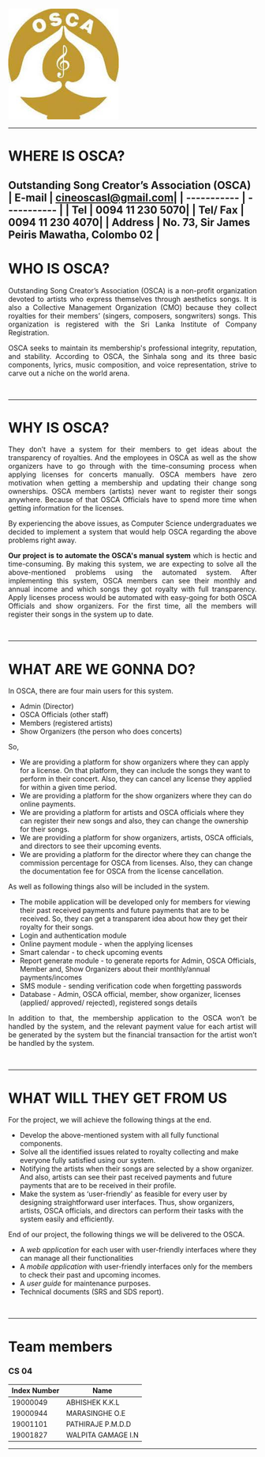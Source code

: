 ![OSCA logo](OSCA.jpg)


---
# WHERE IS **OSCA**?
**Outstanding Song Creator’s Association** (OSCA) 
| E-mail   | cineoscasl@gmail.com|
| ----------- | ----------- |
| Tel      | 0094 11 230 5070|
| Tel/ Fax   | 0094 11 230 4070|
| Address      | No. 73, Sir James Peiris Mawatha, Colombo 02 |
 <br />
---

# WHO IS **OSCA**? 
<p align=justify>Outstanding Song Creator’s Association (OSCA) is a non-profit organization devoted to artists who express themselves through aesthetics songs. It is also a Collective Management Organization (CMO) because they collect royalties for their members’ (singers, composers, songwriters) songs. This organization is registered with the Sri Lanka Institute of Company Registration.</p>
<p align=justify>OSCA seeks to maintain its membership's professional integrity, reputation, and stability. According to OSCA, the Sinhala song and its three basic components, lyrics, music composition, and voice representation, strive to carve out a niche on the world arena.</p><br />

---

# WHY IS **OSCA**?
<p align=justify>They don’t have a system for their members to get ideas about the transparency of royalties. And the employees in OSCA as well as the show organizers have to go through with the time-consuming process when applying licenses for concerts manually. OSCA members have zero motivation when getting a membership and updating their change song ownerships. OSCA members (artists) never want to register their songs anywhere. Because of that OSCA Officials have to spend more time when getting information for the licenses.</p>

<p align=justify>By experiencing the above issues, as Computer Science undergraduates we decided to implement a system that would help OSCA regarding the above problems right away.</p>

<p align=justify><strong>Our project is to automate the OSCA's manual system</strong> which is hectic and time-consuming. By making this system, we are expecting to solve all the above-mentioned problems using the automated system. After implementing this system, OSCA members can see their monthly and annual income and which songs they got royalty with full transparency. Apply licenses process would be automated with easy-going for both OSCA Officials and show organizers. For the first time, all the members will register their songs in the system up to date. </p><br />

---

# **WHAT ARE WE GONNA DO?**
In OSCA, there are four main users for this system.
- Admin (Director)
- OSCA Officials (other staff)
- Members (registered artists)
- Show Organizers (the person who does concerts)

So,
- We are providing a platform for show organizers where they can apply for a license. On that platform, they can include the songs they want to perform in their concert. Also, they can cancel any license they applied for within a given time period.
- We are providing a platform for the show organizers where they can do online payments.
- We are providing a platform for artists and OSCA officials where they can register their new songs and also, they can change the ownership for their songs.
- We are providing a platform for show organizers, artists, OSCA officials, and directors to see their upcoming events.
- We are providing a platform for the director where they can change the commission percentage for OSCA from licenses. Also, they can change the documentation fee for OSCA from the license cancellation.
 
As well as following things also will be included in the system.
- The mobile application will be developed only for members for viewing their past received payments and future payments that are to be received. So, they can get a transparent idea about how they get their royalty for their songs.
- Login and authentication module
- Online payment module - when the applying licenses
- Smart calendar - to check upcoming events
- Report generate module - to generate reports for Admin, OSCA Officials, Member and, Show Organizers about their monthly/annual payments/incomes
- SMS module - sending verification code when forgetting passwords
- Database - Admin, OSCA official, member, show organizer, licenses (applied/ approved/ rejected), registered songs details
 
<p align=justify>In addition to that, the membership application to the OSCA won’t be handled by the system, and the relevant payment value for each artist will be generated by the system but the financial transaction for the artist won’t be handled by the system.</p><br />

---

# **WHAT WILL THEY GET FROM US**

For the project, we will achieve the following things at the end.
- Develop the above-mentioned system with all fully functional components.
- Solve all the identified issues related to royalty collecting and make everyone fully satisfied using our system.
- Notifying the artists when their songs are selected by a show organizer. And also, artists can see their past received payments and future payments that are to be received in their profile.
- Make the system as ‘user-friendly' as feasible for every user by designing straightforward user interfaces. Thus, show organizers, artists, OSCA officials, and directors can perform their tasks with the system easily and efficiently.
 
End of our project, the following things we will be delivered to the OSCA.
- A *web application* for each user with user-friendly interfaces where they can manage all their functionalities
- A *mobile application* with user-friendly interfaces only for the members to check their past and upcoming incomes.
- A *user guide* for maintenance purposes.
- Technical documents (SRS and SDS report). 
<p> <br /></p>

---

# **Team members**

### **CS 04** 
| Index Number   |Name|
| ----------- | ----------- |
| 19000049      | ABHISHEK K.K.L|
| 19000944   | MARASINGHE O.E|
| 19001101      | PATHIRAJE P.M.D.D |
| 19001827      | WALPITA GAMAGE I.N |

---